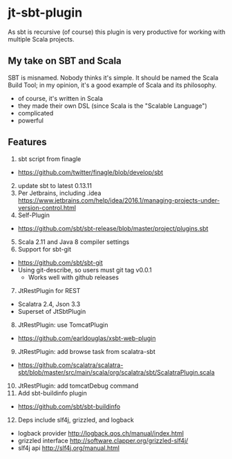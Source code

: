 # jt-sbt-plugin

As sbt is recursive (of course) this plugin is very productive for working with multiple Scala projects.

## My take on SBT and Scala

SBT is misnamed.  Nobody thinks it's simple.  It should be named the Scala Build Tool; in my opinion, it's a good example of Scala and its philosophy.
* of course, it's written in Scala
* they made their own DSL (since Scala is the "Scalable Language")
* complicated
* powerful


## Features

1. sbt script from finagle
  * https://github.com/twitter/finagle/blob/develop/sbt
2. update sbt to latest 0.13.11
3. Per Jetbrains, including .idea
   https://www.jetbrains.com/help/idea/2016.1/managing-projects-under-version-control.html
4. Self-Plugin
  * https://github.com/sbt/sbt-release/blob/master/project/plugins.sbt
5. Scala 2.11 and Java 8 compiler settings
6. Support for sbt-git
  * https://github.com/sbt/sbt-git
  * Using git-describe, so users must git tag v0.0.1
    * Works well with github releases
7. JtRestPlugin for REST
  * Scalatra 2.4, Json 3.3
  * Superset of JtSbtPlugin
8. JtRestPlugin: use TomcatPlugin
  * https://github.com/earldouglas/xsbt-web-plugin
9. JtRestPlugin: add browse task from scalatra-sbt
  * https://github.com/scalatra/scalatra-sbt/blob/master/src/main/scala/org/scalatra/sbt/ScalatraPlugin.scala
10. JtRestPlugin: add tomcatDebug command
11. Add sbt-buildinfo plugin
  * https://github.com/sbt/sbt-buildinfo
12. Deps include slf4j, grizzled, and logback
  * logback provider http://logback.qos.ch/manual/index.html
  * grizzled interface http://software.clapper.org/grizzled-slf4j/
  * slf4j api http://slf4j.org/manual.html